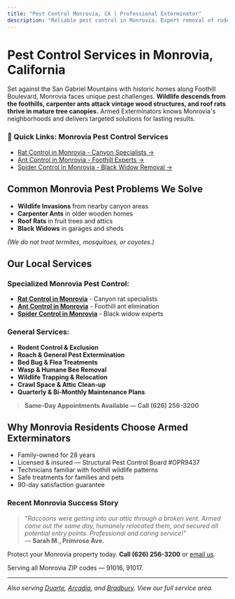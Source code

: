 ```yaml
---
title: "Pest Control Monrovia, CA | Professional Exterminator"
description: "Reliable pest control in Monrovia. Expert removal of rodents, ants, spiders & wildlife. Same-day service. Call (626) 256-3200."
---
```


# Pest Control Services in **Monrovia, California**

Set against the San Gabriel Mountains with historic homes along Foothill Boulevard, Monrovia faces unique pest challenges. **Wildlife descends from the foothills, carpenter ants attack vintage wood structures, and roof rats thrive in mature tree canopies.** Armed Exterminators knows Monrovia's neighborhoods and delivers targeted solutions for lasting results.

<div class="location-services-box">
<h3>🎯 Quick Links: Monrovia Pest Control Services</h3>
<ul>
<li><a href="/rat-control-monrovia/">Rat Control in Monrovia - Canyon Specialists <span class="arrow">→</span></a></li>
<li><a href="/ant-control-monrovia/">Ant Control in Monrovia - Foothill Experts <span class="arrow">→</span></a></li>
<li><a href="/spider-control-monrovia/">Spider Control in Monrovia - Black Widow Removal <span class="arrow">→</span></a></li>
</ul>
</div>

## Common Monrovia Pest Problems We Solve

- **Wildlife Invasions** from nearby canyon areas
- **Carpenter Ants** in older wooden homes
- **Roof Rats** in fruit trees and attics
- **Black Widows** in garages and sheds

*(We do not treat termites, mosquitoes, or coyotes.)*

## Our Local Services

### Specialized Monrovia Pest Control:
* **[Rat Control in Monrovia](/rat-control-monrovia/)** - Canyon rat specialists
* **[Ant Control in Monrovia](/ant-control-monrovia/)** - Foothill ant elimination
* **[Spider Control in Monrovia](/spider-control-monrovia/)** - Black widow experts

### General Services:
* **Rodent Control & Exclusion**  
* **Roach & General Pest Extermination**  
* **Bed Bug & Flea Treatments**  
* **Wasp & Humane Bee Removal**  
* **Wildlife Trapping & Relocation**  
* **Crawl Space & Attic Clean-up**  
* **Quarterly & Bi-Monthly Maintenance Plans**

> **Same-Day Appointments Available — Call (626) 256-3200**

## Why Monrovia Residents Choose Armed Exterminators

* Family-owned for 28 years  
* Licensed & insured — Structural Pest Control Board #OPR9437  
* Technicians familiar with foothill wildlife patterns  
* Safe treatments for families and pets  
* 90-day satisfaction guarantee

### Recent Monrovia Success Story

> *"Raccoons were getting into our attic through a broken vent. Armed came out the same day, humanely relocated them, and secured all potential entry points. Professional and caring service!"*  
> — **Sarah M., Primrose Ave.**

Protect your Monrovia property today. **Call (626) 256-3200** or [email us](mailto:armedex@sbcglobal.net).  

Serving all Monrovia ZIP codes — 91016, 91017.

---

*Also serving [Duarte](/locations/duarte/), [Arcadia](/locations/arcadia/), and [Bradbury](/locations/bradbury/). View our full service area.*